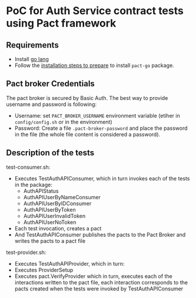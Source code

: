 # PoC for Auth Service contract tests using Pact framework

## Requirements

* Install [go lang](https://golang.org/doc/install)
* Follow the [installation steps to prepare](https://github.com/pact-foundation/pact-go#installation) to install `pact-go`
 package.

## Pact broker Credentials

The pact broker is secured by Basic Auth. The best way to provide username and password is following:
 * Username: set `PACT_BROKER_USERNAME` environment variable (etiher in `config/config.sh` or in the environment)
 * Password: Create a file `.pact-broker-password` and place the password in the file (the whole file content is considered a password).

## Description of the tests

test-consumer.sh:
* Executes TestAuthAPIConsumer, which in turn invokes each of the tests in the package:
  * AuthAPIStatus
  * AuthAPIUserByNameConsumer
  * AuthAPIUserByIDConsumer
  * AuthAPIUserByToken
  * AuthAPIUserInvalidToken
  * AuthAPIUserNoToken
* Each test invocation, creates a pact
* And TestAuthAPIConsumer publishes the pacts to the Pact Broker and writes the pacts to a pact file

test-provider.sh:
* Executes TestAuthAPIProvider, which in turn:
* Executes ProviderSetup 
* Executes pact.VerifyProvider which in turn, executes each of the interactions written to the pact file,
  each interaction corresponds to the pacts created when the tests were invoked by TestAuthAPIConsumer



